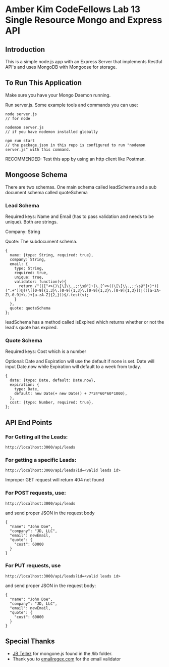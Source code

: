 # Amber Kim CodeFellows Lab 13 Single Resource Mongo and Express API

## Introduction
This is a simple node.js app with an Express Server that implements Restful API's and uses MongoDB with Mongoose for storage.

## To Run This Application
Make sure you have your Mongo Daemon running.

Run server.js. Some example tools and commands you can use:
```
node server.js
// for node

nodemon server.js
// if you have nodemon installed globally

npm run start
// the package.json in this repo is configured to run "nodemon server.js" with this command.
```

RECOMMENDED: Test this app by using an http client like Postman.

## Mongoose Schema
There are two schemas. One main schema called leadSchema and a sub document schema called quoteSchema

### Lead Schema
Required keys: Name and Email (has to pass validation and needs to be unique). Both are strings.

Company: String

Quote: The subdocument schema.
```
{
  name: {type: String, required: true},
  company: String,
  email: {
    type: String,
    required: true,
    unique: true,
    validator: function(v){
      return /^(([^<>()\[\]\\.,;:\s@"]+(\.[^<>()\[\]\\.,;:\s@"]+)*)|(".+"))@((\[[0-9]{1,3}\.[0-9]{1,3}\.[0-9]{1,3}\.[0-9]{1,3}])|(([a-zA-Z\-0-9]+\.)+[a-zA-Z]{2,}))$/.test(v);
    }
  },
  quote: quoteSchema
};
```

leadSchema has a method called isExpired which returns whether or not the lead's quote has expired.

### Quote Schema
Required keys: Cost which is a number

Optional: Date and Expiration will use the default if none is set. Date will input Date.now while Expiration will default to a week from today.

```
{
  date: {type: Date, default: Date.now},
  expiration: {
    type: Date,
    default: new Date(+ new Date() + 7*24*60*60*1000),
  },
  cost: {type: Number, required: true},
};
```

## API End Points

### For Getting all the Leads:
```
http://localhost:3000/api/leads
```

### For getting a specific Leads:
```
http://localhost:3000/api/leads?id=<valid leads id>
```

Improper GET request will return 404 not found


### For POST requests, use:
```
http://localhost:3000/api/leads
```
and send proper JSON in the request body
```
{
  "name": "John Doe",
  "company": "JD, LLC",
  "email": newEmail,
  "quote": {
    "cost": 60000
  }
}
```

### For PUT requests, use
```
http://localhost:3000/api/leads?id=<valid leads id>
```
and send proper JSON in the request body:
```
{
  "name": "John Doe",
  "company": "JD, LLC",
  "email": newEmail,
  "quote": {
    "cost": 60000
  }
}
```

## Special Thanks
* [JB Tellez](https://github.com/jb-tellez) for mongone.js found in the /lib folder.
* Thank you to [emailregex.com](http://emailregex.com/) for the email validator